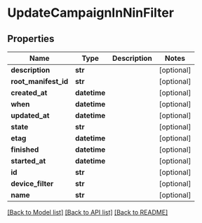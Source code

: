# UpdateCampaignInNinFilter

## Properties
Name | Type | Description | Notes
------------ | ------------- | ------------- | -------------
**description** | **str** |  | [optional] 
**root_manifest_id** | **str** |  | [optional] 
**created_at** | **datetime** |  | [optional] 
**when** | **datetime** |  | [optional] 
**updated_at** | **datetime** |  | [optional] 
**state** | **str** |  | [optional] 
**etag** | **datetime** |  | [optional] 
**finished** | **datetime** |  | [optional] 
**started_at** | **datetime** |  | [optional] 
**id** | **str** |  | [optional] 
**device_filter** | **str** |  | [optional] 
**name** | **str** |  | [optional] 

[[Back to Model list]](../README.md#documentation-for-models) [[Back to API list]](../README.md#documentation-for-api-endpoints) [[Back to README]](../README.md)


